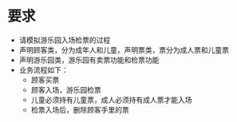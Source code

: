 # 要求
- 请模拟游乐园入场检票的过程
- 声明顾客类，分为成年人和儿童，声明票类，票分为成人票和儿童票
- 声明游乐园类，游乐园有卖票功能和检票功能
- 业务流程如下：
    - 顾客买票
    - 顾客入场，游乐园检票
    - 儿童必须持有儿童票，成人必须持有成人票才能入场
    - 检票入场后，删除顾客手里的票